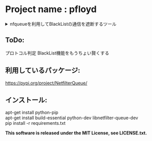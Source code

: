 # Project name : pfloyd
  
<details><summary>nfqueueを利用してBlackListの通信を遮断するツール</summary></details>

## ToDo: 
プロトコル判定
BlackList機能をもうちょい賢くする

## 利用しているパッケージ: 
https://pypi.org/project/NetfilterQueue/

## インストール: 
apt-get install python-pip</br>
apt-get install build-essential python-dev libnetfilter-queue-dev</br>
pip install -r requirements.txt</br>

<strong>This software is released under the MIT License, see LICENSE.txt.</strong>

